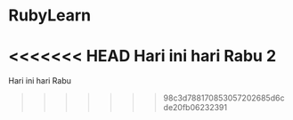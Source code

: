 # RubyLearn
<<<<<<< HEAD
Hari ini hari Rabu 2
=======
Hari ini hari Rabu
>>>>>>> 98c3d788170853057202685d6cde20fb06232391
